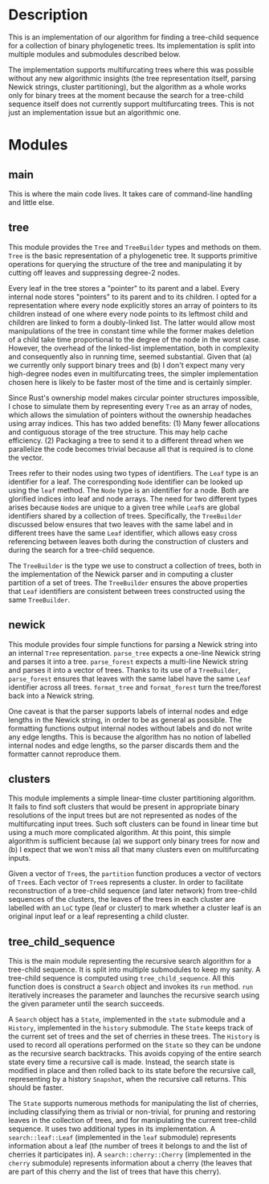 # Description

This is an implementation of our algorithm for finding a tree-child sequence for a collection of binary phylogenetic trees.  Its implementation is split into multiple modules and submodules described below.

The implementation supports multifurcating trees where this was possible without any new algorithmic insights (the tree representation itself, parsing Newick strings, cluster partitioning), but the algorithm as a whole works only for binary trees at the moment because the search for a tree-child sequence itself does not currently support multifurcating trees.  This is not just an implementation issue but an algorithmic one.

# Modules

## main

This is where the main code lives.  It takes care of command-line handling and little else.

## tree

This module provides the `Tree` and `TreeBuilder` types and methods on them.  `Tree` is the basic representation of a phylogenetic tree.  It supports primitive operations for querying the structure of the tree and manipulating it by cutting off leaves and suppressing degree-2 nodes.

Every leaf in the tree stores a "pointer" to its parent and a label.  Every internal node stores "pointers" to its parent and to its children.  I opted for a representation where every node explicitly stores an array of pointers to its children instead of one where every node points to its leftmost child and children are linked to form a doubly-linked list.  The latter would allow most manipulations of the tree in constant time while the former makes deletion of a child take time proportional to the degree of the node in the worst case.  However, the overhead of the linked-list implementation, both in complexity and consequently also in running time, seemed substantial.  Given that (a) we currently only support binary trees and (b) I don't expect many very high-degree nodes even in multifurcating trees, the simpler implementation chosen here is likely to be faster most of the time and is certainly simpler.

Since Rust's ownership model makes circular pointer structures impossible, I chose to simulate them by representing every `Tree` as an array of nodes, which allows the simulation of pointers without the ownership headaches using array indices.  This has two added benefits: (1) Many fewer allocations and contiguous storage of the tree structure.  This may help cache efficiency.  (2) Packaging a tree to send it to a different thread when we parallelize the code becomes trivial because all that is required is to clone the vector.

Trees refer to their nodes using two types of identifiers.  The `Leaf` type is an identifier for a leaf.  The corresponding `Node` identifier can be looked up using the `leaf` method.  The `Node` type is an identifier for a node.  Both are glorified indices into leaf and node arrays.  The need for two different types arises because `Node`s are unique to a given tree while `Leaf`s are global identifiers shared by a collection of trees.  Specifically, the `TreeBuilder` discussed below ensures that two leaves with the same label and in different trees have the same `Leaf` identifier, which allows easy cross referencing between leaves both during the construction of clusters and during the search for a tree-child sequence. 

The `TreeBuilder` is the type we use to construct a collection of trees, both in the implementation of the Newick parser and in computing a cluster partition of a set of trees.  The `TreeBuilder` ensures the above properties that `Leaf` identifiers are consistent between trees constructed using the same `TreeBuilder`.

## newick

This module provides four simple functions for parsing a Newick string into an internal `Tree` representation.  `parse_tree` expects a one-line Newick string and parses it into a tree.  `parse_forest` expects a multi-line Newick string and parses it into a vector of trees.  Thanks to its use of a `TreeBuilder`, `parse_forest` ensures that leaves with the same label have the same `Leaf` identifier across all trees.  `format_tree` and `format_forest` turn the tree/forest back into a Newick string.

One caveat is that the parser supports labels of internal nodes and edge lengths in the Newick string, in order to be as general as possible.  The formatting functions output internal nodes without labels and do not write any edge lengths.  This is because the algorithm has no notion of labelled internal nodes and edge lengths, so the parser discards them and the formatter cannot reproduce them.

## clusters

This module implements a simple linear-time cluster partitioning algorithm.  It fails to find soft clusters that would be present in appropriate binary resolutions of the input trees but are not represented as nodes of the multifurcating input trees.  Such soft clusters can be found in linear time but using a much more complicated algorithm.  At this point, this simple algorithm is sufficient because (a) we support only binary trees for now and (b) I expect that we won't miss all that many clusters even on multifurcating inputs.

Given a vector of `Tree`s, the `partition` function produces a vector of vectors of `Tree`s.  Each vector of `Tree`s represents a cluster.  In order to facilitate reconstruction of a tree-child sequence (and later network) from tree-child sequences of the clusters, the leaves of the trees in each cluster are labelled with an `LoC` type (leaf or cluster) to mark whether a cluster leaf is an original input leaf or a leaf representing a child cluster. 

## tree_child_sequence

This is the main module representing the recursive search algorithm for a tree-child sequence.  It is split into multiple submodules to keep my sanity.  A tree-child sequence is computed using `tree_child_sequence`.  All this function does is construct a `Search` object and invokes its `run` method.  `run` iteratively increases the parameter and launches the recursive search using the given parameter until the search succeeds.

A `Search` object has a `State`, implemented in the `state` submodule and a `History`, implemented in the `history` submodule.  The `State` keeps track of the current set of trees and the set of cherries in these trees.  The `History` is used to record all operations performed on the `State` so they can be undone as the recursive search backtracks.  This avoids copying of the entire search state every time a recursive call is made.  Instead, the search state is modified in place and then rolled back to its state before the recursive call, representing by a history `Snapshot`, when the recursive call returns.  This should be faster.

The `State` supports numerous methods for manipulating the list of cherries, including classifying them as trivial or non-trivial, for pruning and restoring leaves in the collection of trees, and for manipulating the current tree-child sequence.  It uses two additional types in its implementation.  A `search::leaf::Leaf` (implemented in the `leaf` submodule) represents information about a leaf (the number of trees it belongs to and the list of cherries it participates in).  A `search::cherry::Cherry` (implemented in the `cherry` submodule) represents information about a cherry (the leaves that are part of this cherry and the list of trees that have this cherry).